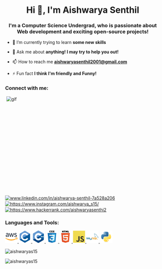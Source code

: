 

<h1 align="center">Hi 👋, I'm Aishwarya Senthil</h1>
<h3 align="center">I'm a Computer Science Undergrad, who is passionate about Web development and exciting open-source projects!</h3>

- 🌱 I’m currently trying to learn **some new skills**

- 💬 Ask me about **anything! I may try to help you out!**

- 📫 How to reach me **aishwaryasenthil2001@gmail.com**

- ⚡ Fun fact **I think I'm friendly and Funny!**

<h3 align="left">Connect with me:</h3>

<p><img align="right" alt="gif" src = "https://media.giphy.com/media/L1R1tvI9svkIWwpVYr/giphy.gif" width="500" height ="320" /></p>
<p align="left">
<a href="https://linkedin.com/in/www.linkedin.com/in/aishwarya-senthil-7a528a206" target="blank"><img align="center" src="https://raw.githubusercontent.com/rahuldkjain/github-profile-readme-generator/master/src/images/icons/Social/linked-in-alt.svg" alt="www.linkedin.com/in/aishwarya-senthil-7a528a206" height="30" width="40" /></a>
<a href="https://instagram.com/https://www.instagram.com/aishwarya_s15/" target="blank"><img align="center" src="https://raw.githubusercontent.com/rahuldkjain/github-profile-readme-generator/master/src/images/icons/Social/instagram.svg" alt="https://www.instagram.com/aishwarya_s15/" height="30" width="40" /></a>
<a href="https://www.hackerrank.com/https://www.hackerrank.com/aishwaryasenthi2" target="blank"><img align="center" src="https://raw.githubusercontent.com/rahuldkjain/github-profile-readme-generator/master/src/images/icons/Social/hackerrank.svg" alt="https://www.hackerrank.com/aishwaryasenthi2" height="30" width="40" /></a>
</p>

<h3 align="left">Languages and Tools:</h3>
<p align="left"> <a href="https://aws.amazon.com" target="_blank" rel="noreferrer"> <img src="https://raw.githubusercontent.com/devicons/devicon/master/icons/amazonwebservices/amazonwebservices-original-wordmark.svg" alt="aws" width="40" height="40"/> </a> <a href="https://www.cprogramming.com/" target="_blank" rel="noreferrer"> <img src="https://raw.githubusercontent.com/devicons/devicon/master/icons/c/c-original.svg" alt="c" width="40" height="40"/> </a> <a href="https://www.w3schools.com/cpp/" target="_blank" rel="noreferrer"> <img src="https://raw.githubusercontent.com/devicons/devicon/master/icons/cplusplus/cplusplus-original.svg" alt="cplusplus" width="40" height="40"/> </a> <a href="https://www.w3schools.com/css/" target="_blank" rel="noreferrer"> <img src="https://raw.githubusercontent.com/devicons/devicon/master/icons/css3/css3-original-wordmark.svg" alt="css3" width="40" height="40"/> </a> <a href="https://www.w3.org/html/" target="_blank" rel="noreferrer"> <img src="https://raw.githubusercontent.com/devicons/devicon/master/icons/html5/html5-original-wordmark.svg" alt="html5" width="40" height="40"/> </a> <a href="https://developer.mozilla.org/en-US/docs/Web/JavaScript" target="_blank" rel="noreferrer"> <img src="https://raw.githubusercontent.com/devicons/devicon/master/icons/javascript/javascript-original.svg" alt="javascript" width="40" height="40"/> </a> <a href="https://www.mysql.com/" target="_blank" rel="noreferrer"> <img src="https://raw.githubusercontent.com/devicons/devicon/master/icons/mysql/mysql-original-wordmark.svg" alt="mysql" width="40" height="40"/> </a> <a href="https://www.python.org" target="_blank" rel="noreferrer"> <img src="https://raw.githubusercontent.com/devicons/devicon/master/icons/python/python-original.svg" alt="python" width="40" height="40"/> </a> </p>

<p><img align="center" src="https://github-readme-stats.vercel.app/api/top-langs?username=aishwaryas15&show_icons=true&locale=en&layout=compact" alt="aishwaryas15" /></p>

<p><img align="center" src="https://github-readme-streak-stats.herokuapp.com/?user=aishwaryas15&" alt="aishwaryas15" /></p>
